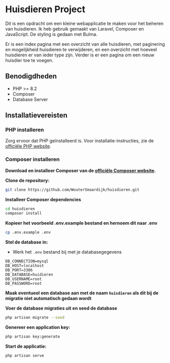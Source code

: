 # Huisdieren Project

Dit is een opdracht om een kleine webapplicatie te maken voor het beheren van huisdieren. Ik heb gebruik gemaakt van Laravel, Composer en JavaScript. De styling is gedaan met Bulma.

Er is een index pagina met een overzicht van alle huisdieren, met paginering en mogelijkheid huisdieren te verwijderen, en een overzicht met hoeveel huisdieren er van ieder type zijn.
Verder is er een pagina om een nieuw huisdier toe te voegen.

## Benodigdheden

- PHP >= 8.2
- Composer
- Database Server

## Installatievereisten

### PHP installeren

Zorg ervoor dat PHP geïnstalleerd is. Voor installatie-instructies, zie de [officiële PHP website](https://www.php.net/manual/en/install.php).

### Composer installeren

**Download en installeer Composer van de [officiële Composer website](https://getcomposer.org/download/).**

**Clone de repository:**
```bash
git clone https://github.com/WouterSmaardijk/huisdieren.git
```

**Installeer Composer dependencies**
```bash
cd huisdieren
composer install
```

**Kopieer het voorbeeld .env.example bestand en hernoem dit naar .env**
```bash
cp .env.example .env
```

**Stel de database in:**
- Werk het `.env` bestand bij met je databasegegevens
```
DB_CONNECTION=mysql
DB_HOST=localhost
DB_PORT=3306
DB_DATABASE=huidieren
DB_USERNAME=root
DB_PASSWORD=root
```      

**Maak eventueel een database aan met de naam `huisdieren` als dit bij de migratie niet automatisch gedaan wordt**

**Voer de database migraties uit en seed de database**
```bash
php artisan migrate --seed
```  

**Genereer een application key:**
```bash
php artisan key:generate
```

**Start de applicatie:**
```bash
php artisan serve
```

